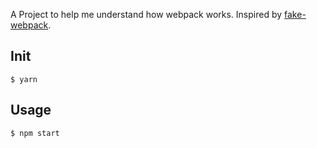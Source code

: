 A Project to help me understand how webpack works. Inspired by [fake-webpack](https://github.com/youngwind/fake-webpack).

## Init

```
$ yarn
```

## Usage

```
$ npm start
```